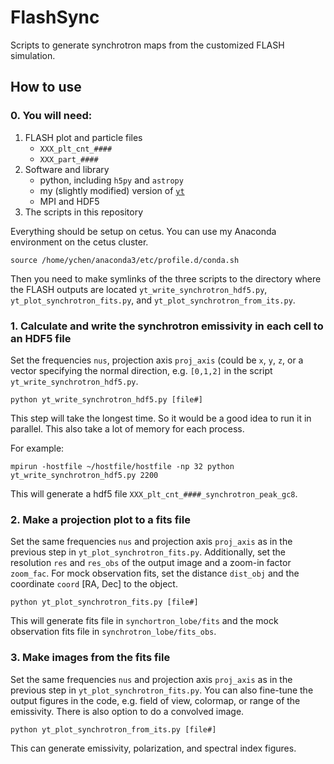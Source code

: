 # FlashSync

Scripts to generate synchrotron maps from the customized FLASH simulation.

## How to use

### 0. You will need:
1. FLASH plot and particle files
    * `XXX_plt_cnt_####`
    * `XXX_part_####`
2. Software and library
    * python, including `h5py` and `astropy`
    * my (slightly modified) version of [`yt`](https://github.com/yihaochen/yt)
    * MPI and HDF5
3. The scripts in this repository

Everything should be setup on cetus. You can use my Anaconda environment
on the cetus cluster.

```
source /home/ychen/anaconda3/etc/profile.d/conda.sh
```

Then you need to make symlinks of the three scripts to the directory
where the FLASH outputs are located `yt_write_synchrotron_hdf5.py`,
`yt_plot_synchrotron_fits.py`, and `yt_plot_synchrotron_from_its.py`.

### 1. Calculate and write the synchrotron emissivity in each cell to an HDF5 file

Set the frequencies `nus`, projection axis `proj_axis` (could be `x`, `y`, `z`,
or a vector specifying the normal direction, e.g. `[0,1,2]` in the script
`yt_write_synchrotron_hdf5.py`.

```
python yt_write_synchrotron_hdf5.py [file#]
```

This step will take the longest time. So it would be a good idea to run it in
parallel. This also take a lot of memory for each process.

For example:

```
mpirun -hostfile ~/hostfile/hostfile -np 32 python yt_write_synchrotron_hdf5.py 2200
```

This will generate a hdf5 file `XXX_plt_cnt_####_synchrotron_peak_gc8`.


### 2. Make a projection plot to a fits file

Set the same frequencies `nus` and projection axis `proj_axis` as in the
previous step in `yt_plot_synchrotron_fits.py`. Additionally, set the
resolution `res` and `res_obs` of the output image and a zoom-in factor
`zoom_fac`. For mock observation fits, set the distance `dist_obj` and
the coordinate `coord` [RA, Dec] to the object.

```
python yt_plot_synchrotron_fits.py [file#]
```

This will generate fits file in `synchortron_lobe/fits` and the
mock observation fits file in `synchrotron_lobe/fits_obs`.


### 3. Make images from the fits file

Set the same frequencies `nus` and projection axis `proj_axis` as in the
previous step in `yt_plot_synchrotron_fits.py`. You can also fine-tune the
output figures in the code, e.g. field of view, colormap, or range of
the emissivity. There is also option to do a convolved image.

```
python yt_plot_synchrotron_from_its.py [file#]
```

This can generate emissivity, polarization, and spectral index figures.
